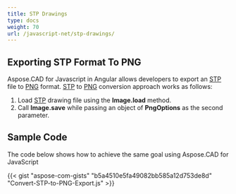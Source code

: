 ```yaml
---
title: STP Drawings
type: docs
weight: 70
url: /javascript-net/stp-drawings/
---
```


## **Exporting STP Format To PNG**

Aspose.CAD for Javascript in Angular allows developers to export an [STP](https://docs.fileformat.com/3d/stp/) file to [PNG](https://docs.fileformat.com/image/png/) format.
[STP](https://docs.fileformat.com/3d/stp/) to [PNG](https://docs.fileformat.com/image/png/) conversion approach works as follows:

1. Load [STP](https://docs.fileformat.com/3d/stp/) drawing file using the **Image.load** method.
1. Call **Image.save** while passing an object of **PngOptions** as the second parameter.

## Sample Code

The code below shows how to achieve the same goal using Aspose.CAD for JavaScript

{{< gist "aspose-com-gists" "b5a4510e5fa49082bb585a12d753de8d" "Convert-STP-to-PNG-Export.js" >}}
